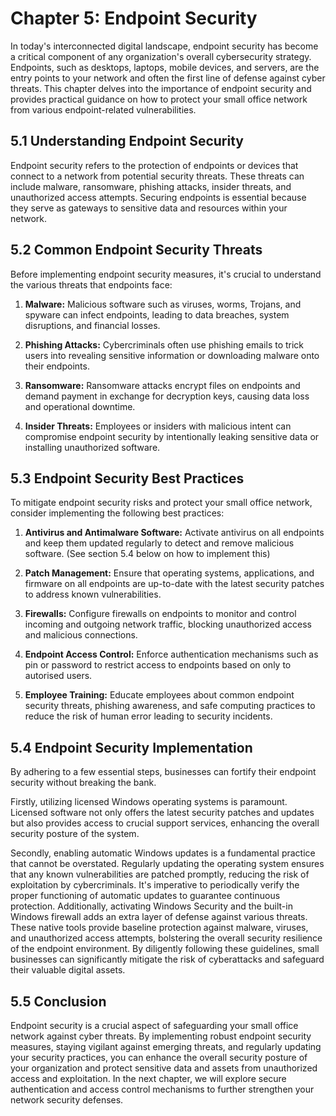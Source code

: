 # Chapter 5: Endpoint Security

In today's interconnected digital landscape, endpoint security has become a critical component of any organization's overall cybersecurity strategy. Endpoints, such as desktops, laptops, mobile devices, and servers, are the entry points to your network and often the first line of defense against cyber threats. This chapter delves into the importance of endpoint security and provides practical guidance on how to protect your small office network from various endpoint-related vulnerabilities.

## 5.1 Understanding Endpoint Security

Endpoint security refers to the protection of endpoints or devices that connect to a network from potential security threats. These threats can include malware, ransomware, phishing attacks, insider threats, and unauthorized access attempts. Securing endpoints is essential because they serve as gateways to sensitive data and resources within your network.

## 5.2 Common Endpoint Security Threats

Before implementing endpoint security measures, it's crucial to understand the various threats that endpoints face:

1. **Malware:** Malicious software such as viruses, worms, Trojans, and spyware can infect endpoints, leading to data breaches, system disruptions, and financial losses.
   
2. **Phishing Attacks:** Cybercriminals often use phishing emails to trick users into revealing sensitive information or downloading malware onto their endpoints.

3. **Ransomware:** Ransomware attacks encrypt files on endpoints and demand payment in exchange for decryption keys, causing data loss and operational downtime.

4. **Insider Threats:** Employees or insiders with malicious intent can compromise endpoint security by intentionally leaking sensitive data or installing unauthorized software.

## 5.3 Endpoint Security Best Practices

To mitigate endpoint security risks and protect your small office network, consider implementing the following best practices:

1. **Antivirus and Antimalware Software:** Activate antivirus on all endpoints and keep them updated regularly to detect and remove malicious software. (See section 5.4 below on how to implement this)

2. **Patch Management:** Ensure that operating systems, applications, and firmware on all endpoints are up-to-date with the latest security patches to address known vulnerabilities.

3. **Firewalls:** Configure firewalls on endpoints to monitor and control incoming and outgoing network traffic, blocking unauthorized access and malicious connections.

4. **Endpoint Access Control:** Enforce authentication mechanisms such as pin or password to restrict access to endpoints based on only to autorised users.

5. **Employee Training:** Educate employees about common endpoint security threats, phishing awareness, and safe computing practices to reduce the risk of human error leading to security incidents.

## 5.4 Endpoint Security Implementation

By adhering to a few essential steps, businesses can fortify their endpoint security without breaking the bank. 

Firstly, utilizing licensed Windows operating systems is paramount. Licensed software not only offers the latest security patches and updates but also provides access to crucial support services, enhancing the overall security posture of the system.

Secondly, enabling automatic Windows updates is a fundamental practice that cannot be overstated. Regularly updating the operating system ensures that any known vulnerabilities are patched promptly, reducing the risk of exploitation by cybercriminals. It's imperative to periodically verify the proper functioning of automatic updates to guarantee continuous protection. Additionally, activating Windows Security and the built-in Windows firewall adds an extra layer of defense against various threats. These native tools provide baseline protection against malware, viruses, and unauthorized access attempts, bolstering the overall security resilience of the endpoint environment. By diligently following these guidelines, small businesses can significantly mitigate the risk of cyberattacks and safeguard their valuable digital assets.



## 5.5 Conclusion

Endpoint security is a crucial aspect of safeguarding your small office network against cyber threats. By implementing robust endpoint security measures, staying vigilant against emerging threats, and regularly updating your security practices, you can enhance the overall security posture of your organization and protect sensitive data and assets from unauthorized access and exploitation. In the next chapter, we will explore secure authentication and access control mechanisms to further strengthen your network security defenses.